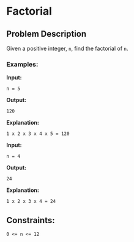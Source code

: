 # Factorial

## Problem Description

Given a positive integer, `n`, find the factorial of `n`.

### Examples:

**Input:**
```
n = 5
```
**Output:**
```
120
```
**Explanation:**
```
1 x 2 x 3 x 4 x 5 = 120
```

**Input:**
```
n = 4
```
**Output:**
```
24
```
**Explanation:**
```
1 x 2 x 3 x 4 = 24
```

## Constraints:
```
0 <= n <= 12
